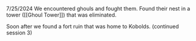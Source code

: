 7/25/2024
We encountered ghouls and fought them. Found their nest in a tower ([[Ghoul Tower]]) that was eliminated.

Soon after we found a fort ruin that was home to Kobolds. (continued session 3)